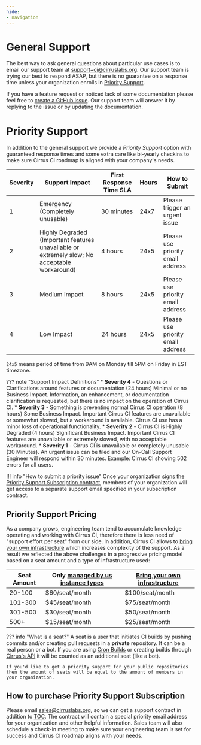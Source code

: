 ```yaml
---
hide:
- navigation
---
```


# General Support

The best way to ask general questions about particular use cases is to email our support team at [support+ci@cirruslabs.org](mailto:support+ci@cirruslabs.org).
Our support team is trying our best to respond ASAP, but there is no guarantee on a response time unless your organization enrolls in [Priority Support](#priority-support).

If you have a feature request or noticed lack of some documentation please feel free to [create a GitHub issue](https://github.com/cirruslabs/cirrus-ci-docs/issues/new/choose).
Our support team will answer it by replying to the issue or by updating the documentation.

# Priority Support

In addition to the general support we provide a *Priority Support* option with guaranteed response times and some extra
care like bi-yearly checkins to make sure Cirrus CI roadmap is aligned with your company's needs.

| Severity | Support Impact                                                                               | First Response Time SLA | Hours | How to Submit                     |
|----------|----------------------------------------------------------------------------------------------|-------------------------|-------|-----------------------------------|
| 1        | Emergency (Completely unusable)                                                              | 30 minutes              | 24x7  | Please trigger an urgent issue    |
| 2        | Highly Degraded (Important features unavailable or extremely slow; No acceptable workaround) | 4 hours                 | 24x5  | Please use priority email address |
| 3        | Medium Impact                                                                                | 8 hours                 | 24x5  | Please use priority email address |
| 4        | Low Impact                                                                                   | 24 hours                | 24x5  | Please use priority email address |

`24x5` means period of time from 9AM on Monday till 5PM on Friday in EST timezone.

<!-- markdownlint-disable MD037 -->
??? note "Support Impact Definitions"
    * **Severity 4** - Questions or Clarifications around features or documentation (24 hours) Minimal or no Business Impact. 
      Information, an enhancement, or documentation clarification is requested, but there is no impact on the operation of Cirrus CI.
    * **Severity 3** - Something is preventing normal Cirrus CI operation (8 hours) Some Business Impact. Important Cirrus CI
      features are unavailable or somewhat slowed, but a workaround is available. Cirrus CI use has a minor loss of operational functionality.
    * **Severity 2** - Cirrus CI is Highly Degraded (4 hours) Significant Business Impact. Important Cirrus CI features are unavailable
      or extremely slowed, with no acceptable workaround.
    * **Severity 1** - Cirrus CI is unavailable or completely unusable (30 Minutes). An urgent issue can be filed and
      our On-Call Support Engineer will respond within 30 minutes. Example: Cirrus CI showing 502 errors for all users.

!!! info "How to submit a priority issue"
    Once your organization [signs the Priority Support Subscription contract](#how-to-purchase-priority-support-subscription),
    members of your organization will get access to a separate support email specified in your subscription contract.

## Priority Support Pricing

As a company grows, engineering team tend to accumulate knowledge operating and working with Cirrus CI,
therefore there is less need of "support effort per seat" from our side. In addition, Cirrus CI allows to [bring your own infrastructure](guide/supported-computing-services.md)
which increases complexity of the support. As a result we reflected the above challenges in a progressive
pricing model based on a seat amount and a type of infrastructure used:

| Seat Amount | Only [managed by us instance types](guide/writing-tasks.md#execution-environment) | [Bring your own infrastructure](guide/supported-computing-services.md) |
|-------------|-----------------------------------------------------------------------------------|------------------------------------------------------------------------|
| 20-100      | $60/seat/month                                                                    | $100/seat/month                                                        |
| 101-300     | $45/seat/month                                                                    | $75/seat/month                                                         |
| 301-500     | $30/seat/month                                                                    | $50/seat/month                                                         |
| 500+        | $15/seat/month                                                                    | $25/seat/month                                                         |

??? info "What is a seat?"
    A seat is a user that initiates CI builds by pushing commits and/or creating pull requests in a **private** repository.
    It can be a real person or a bot. If you are using [Cron Builds](guide/writing-tasks.md#cron-builds) or creating builds through [Cirrus's API](api.md)
    it will be counted as an additional seat (like a bot).

    If you'd like to get a priority support for your public repositories then the amount of seats will be equal to the amount of members in your organization.

## How to purchase Priority Support Subscription

Please email [sales@cirruslabs.org](mailto:sales@cirruslabs.org), so we can get a support contract in addition to [TOC](legal/terms.md).
The contract will contain a special priority email address for your organization and other helpful information. Sales team will
also schedule a check-in meeting to make sure your engineering team is set for success and Cirrus CI roadmap aligns with your needs.
